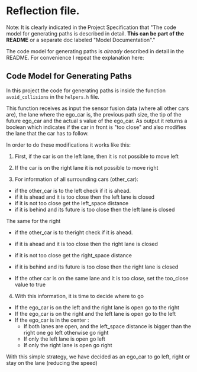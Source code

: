 # Reflection file.

Note: It is clearly indicated in the Project Specification that
"The code model for generating paths is described in detail. **This can be part of the README** or a separate doc labeled "Model Documentation"."

The code model for generating paths is *already* described in detail in the README. For convenience I repeat the explanation here:


## Code Model for Generating Paths

In this project the code for generating paths is inside the function `avoid_collisions` in the `helpers.h` file.  

This function receives as input the sensor fusion data (where all other cars are), the lane where the ego_car is, the previous path size, the tip of the future ego_car and the actual s value of the ego_car. 
As output it returns a boolean which indicates if the car in front is "too close" and also modifies the lane that the car has to follow.

In order to do these modifications it works like this:

1. First, if the car is on the left lane, then it is not possible to move left
2. If the car is on the right lane it is not possible to move right

3. For information of all surrounding cars (other_car):

  * if the other_car is to the left check if it is ahead. 
  * if it is ahead and it is too close then the left lane is closed
  * if it is not too close get the left_space distance
  * if it is behind and its future is too close then the left lane is closed

  The same for the right
    
  * if the other_car is to theright check if it is ahead. 
  * if it is ahead and it is too close then the right lane is closed
  * if it is not too close get the right_space distance
  * if it is behind and its future is too close then the right lane is closed

  * If the other car is on the same lane and it is too close, set the too_close value to true

4. With this information, it is time to decide where to go

  * If the ego_car is on the left and the right lane is open go to the right
  * If the ego_car is on the right and the left lane is open go to the left
  * If the ego_car is in the center :
     * If both lanes are open, and the left_space distance is bigger than the right one go left otherwise go right
     * If only the left lane is open go left
     * If only the right lane is open go right

With this simple strategy, we have decided as an ego_car to go left, right or stay on the lane (reducing the speed)



